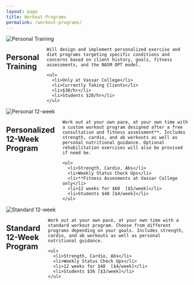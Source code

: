```yaml
---
layout: page
title: Workout Programs
permalink: /workout-programs/
---
```


<div class="row">
  <div class="six columns">
    <img alt="Personal Training" src="http://i.imgur.com/EZCXyRY.jpg" />
  </div>
  <div class="six columns">
    <h2>Personal Training</h2>

    Will design and implement personalized exercise and diet programs targeting specific conditions and concerns based on client history, goals, fitness assessments, and the NASM OPT model.

    <ul>
      <li>Only at Vassar College</li>
      <li>Currently Taking Clients</li>
      <li>$30/hr</li>
      <li>Students $20/hr</li>
    </ul>

  </div>
</div>

<div class="row">

  <div class="six columns">
    <img alt="Personal 12-week" src="http://i.imgur.com/W1qCHcH.jpg" />
  </div>

  <div class="six columns">
    <h2>Personalized 12-Week Program</h2>

    Work out at your own pace, at your own time with a custom workout program designed after a free consultation and fitness assessment**. Includes strength, cardio, and ab workouts as well as personal nutritional guidance. Optional rehabilitation exercises will also be provised if need be.

    <ul>
      <li>Strength, Cardio, Abs</li>
      <li>Weekly Status Check Ups</li>
      <li>**Fitness Assesments at Vassar College only</li>
      <li>12 weeks for $60  [$5/week]</li>
      <li>Students $48 [$4/week]</li>
    </ul>
  </div>
</div>

<div class="row">

  <div class="six columns">
    <img alt="Standard 12-week" src="http://i.imgur.com/hrBOtQN.jpg" />
  </div>

  <div class="six columns">
    <h2>Standard 12-Week Program</h2>

    Work out at your own pace, at your own time with a standard workout program. Choose from different programs depending on your goals. Includes strength, cardio, and ab workouts as well as personal nutritional guidance.

    <ul>
      <li>Strength, Cardio, Abs</li>
      <li>Weekly Status Check Ups</li>
      <li>12 weeks for $48  [$4/week]</li>
      <li>Students $36 [$3/week]</li>
    </ul>
  </div>
</div>
